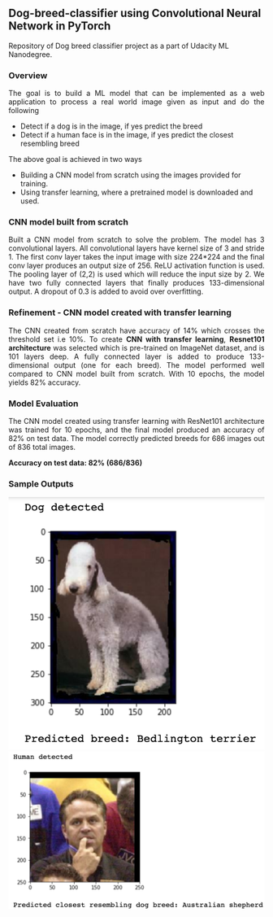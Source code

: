 ## Dog-breed-classifier using Convolutional Neural Network in PyTorch
Repository of Dog breed classifier project as a part of Udacity ML Nanodegree. 

### Overview
<p align="justify">
The goal is to build a ML model that can be implemented as a web application to process a real world image given as input and do the following</p>
<ul>
<li>Detect if a dog is in the image, if yes predict the breed</li>
<li>Detect if a human face is in the image, if yes predict the closest resembling breed</li>
</ul>
<p align="justify">The above goal is achieved in two ways</p>
<ul>
<li>Building a CNN model from scratch using the images provided for training.</li>
<li>Using transfer learning, where a pretrained model is downloaded and used.</li>
</ul>


### CNN model built from scratch
<p align="justify">Built a CNN model from scratch to solve the problem. The model has 3
convolutional layers. All convolutional layers have kernel size of 3 and stride 1. The
first conv layer takes the input image with size 224*224 and the final conv layer
produces an output size of 256. ReLU activation function is used. The
pooling layer of (2,2) is used which will reduce the input size by 2. We have two
fully connected layers that finally produces 133-dimensional output. A dropout of
0.3 is added to avoid over overfitting.</p>

### Refinement - CNN model created with transfer learning
<p align="justify">The CNN created from scratch have accuracy of 14% which crosses the threshold set i.e 10%. To create <b>CNN with transfer learning</b>, <b>Resnet101 architecture</b> was selected
which is pre-trained on ImageNet dataset, and is 101 layers deep. A fully connected layer is added to produce 133-dimensional output (one for each breed). The model performed well compared to CNN model built from scratch. With 10 epochs, the model yields 82% accuracy.</p>

### Model Evaluation
<p align="justify">The CNN model created using transfer learning with
ResNet101 architecture was trained for 10 epochs, and the final model produced an
accuracy of 82% on test data. The model correctly predicted breeds for 686 images out of 836 total images.</p>

**Accuracy on test data: 82% (686/836)**

### Sample Outputs

![Sample output](./outputs/out1.PNG) 
![Sample output](./outputs/out2.PNG) 

